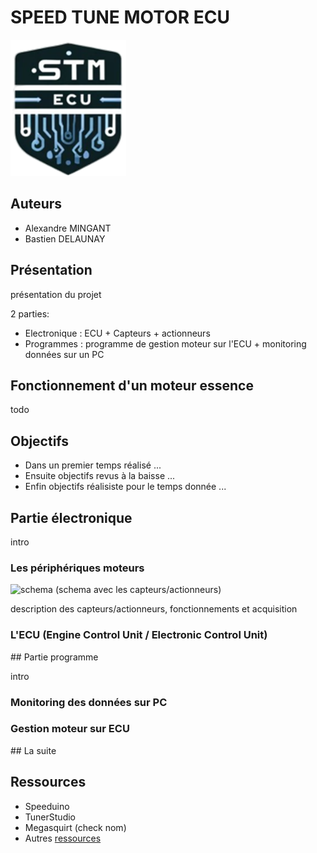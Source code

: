 # SPEED TUNE MOTOR ECU

![logo](img/logo.png)

## Auteurs

- Alexandre MINGANT
- Bastien DELAUNAY

## Présentation

présentation du projet

2 parties:

- Electronique : ECU + Capteurs + actionneurs
- Programmes : programme de gestion moteur sur l'ECU + monitoring données sur un PC 

## Fonctionnement d'un moteur essence
 
todo

## Objectifs

- Dans un premier temps réalisé ...
- Ensuite objectifs revus à la baisse ...
- Enfin objectifs réalisiste pour le temps donnée ...

## Partie électronique

intro

### Les périphériques moteurs

![schema](img/)
(schema avec les capteurs/actionneurs)

description des capteurs/actionneurs, fonctionnements et acquisition

### L'ECU (Engine Control Unit / Electronic Control Unit)


## Partie programme

intro

### Monitoring des données sur PC

### Gestion moteur sur ECU


## La suite

## Ressources
- Speeduino
- TunerStudio
- Megasquirt (check nom)
- Autres [ressources](/docs/autres/ressources.md)